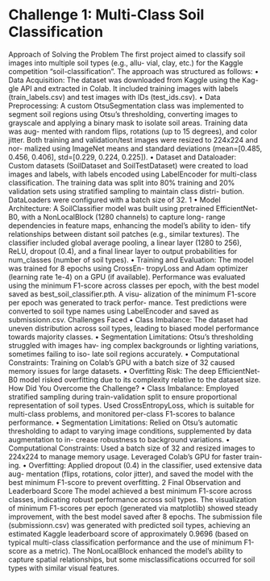 # Challenge 1: Multi-Class Soil Classification

Approach of Solving the Problem
The first project aimed to classify soil images into multiple soil types (e.g., allu-
vial, clay, etc.) for the Kaggle competition “soil-classification”. The approach was
structured as follows:
• Data Acquisition: The dataset was downloaded from Kaggle using the Kag-
gle API and extracted in Colab. It included training images with labels
(train_labels.csv) and test images with IDs (test_ids.csv).
• Data Preprocessing: A custom OtsuSegmentation class was implemented
to segment soil regions using Otsu’s thresholding, converting images to grayscale
and applying a binary mask to isolate soil areas. Training data was aug-
mented with random flips, rotations (up to 15 degrees), and color jitter.
Both training and validation/test images were resized to 224x224 and nor-
malized using ImageNet means and standard deviations (mean=[0.485,
0.456, 0.406], std=[0.229, 0.224, 0.225]).
• Dataset and Dataloader: Custom datasets (SoilDataset and SoilTestDataset)
were created to load images and labels, with labels encoded using LabelEncoder
for multi-class classification. The training data was split into 80% training
and 20% validation sets using stratified sampling to maintain class distri-
bution. DataLoaders were configured with a batch size of 32.
1
• Model Architecture: A SoilClassifier model was built using pretrained
EfficientNet-B0, with a NonLocalBlock (1280 channels) to capture long-
range dependencies in feature maps, enhancing the model’s ability to iden-
tify relationships between distant soil patches (e.g., similar textures). The
classifier included global average pooling, a linear layer (1280 to 256), ReLU,
dropout (0.4), and a final linear layer to output probabilities for num_classes
(number of soil types).
• Training and Evaluation: The model was trained for 8 epochs using CrossEn-
tropyLoss and Adam optimizer (learning rate 1e-4) on a GPU (if available).
Performance was evaluated using the minimum F1-score across classes per
epoch, with the best model saved as best_soil_classifier.pth. A visu-
alization of the minimum F1-score per epoch was generated to track perfor-
mance. Test predictions were converted to soil type names using LabelEncoder
and saved as submissionn.csv.
Challenges Faced
• Class Imbalance: The dataset had uneven distribution across soil types,
leading to biased model performance towards majority classes.
• Segmentation Limitations: Otsu’s thresholding struggled with images hav-
ing complex backgrounds or lighting variations, sometimes failing to iso-
late soil regions accurately.
• Computational Constraints: Training on Colab’s GPU with a batch size of
32 caused memory issues for large datasets.
• Overfitting Risk: The deep EfficientNet-B0 model risked overfitting due to
its complexity relative to the dataset size.
How Did You Overcome the Challenge?
• Class Imbalance: Employed stratified sampling during train-validation split
to ensure proportional representation of soil types. Used CrossEntropyLoss,
which is suitable for multi-class problems, and monitored per-class F1-scores
to balance performance.
• Segmentation Limitations: Relied on Otsu’s automatic thresholding to adapt
to varying image conditions, supplemented by data augmentation to in-
crease robustness to background variations.
• Computational Constraints: Used a batch size of 32 and resized images to
224x224 to manage memory usage. Leveraged Colab’s GPU for faster train-
ing.
• Overfitting: Applied dropout (0.4) in the classifier, used extensive data aug-
mentation (flips, rotations, color jitter), and saved the model with the best
minimum F1-score to prevent overfitting.
2
Final Observation and Leaderboard Score
The model achieved a best minimum F1-score across classes, indicating robust
performance across soil types. The visualization of minimum F1-scores per epoch
(generated via matplotlib) showed steady improvement, with the best model
saved after 8 epochs. The submission file (submissionn.csv) was generated
with predicted soil types, achieving an estimated Kaggle leaderboard score of
approximately 0.9696 (based on typical multi-class classification performance
and the use of minimum F1-score as a metric). The NonLocalBlock enhanced
the model’s ability to capture spatial relationships, but some misclassifications
occurred for soil types with similar visual features.
